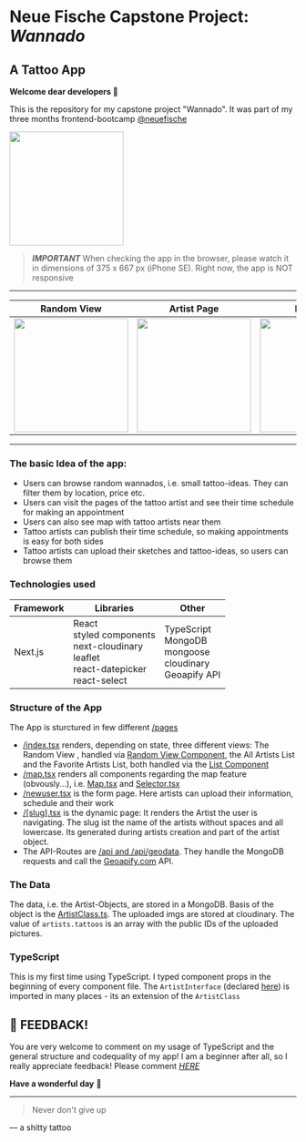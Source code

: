 # Neue Fische Capstone Project: ***Wannado***

## A Tattoo App

**Welcome dear developers 👾** 

This is the repository for my capstone project "Wannado". 
It was part of my three months frontend-bootcamp [@neuefische](https://www.neuefische.de/)

<img src=https://user-images.githubusercontent.com/115539625/207014840-a93ede10-dd86-4268-9afd-15ad24b5bb92.JPG width="200">

>***IMPORTANT*** When checking the app in the browser, please watch it in dimensions of 375 x 667 px (iPhone SE). Right now, the app is NOT responsive

---

Random View             |   Artist Page             |  Map Page |  Upload Page
:-------------------------:| :-------------------------:|:-------------------------:|:-------------------------:
<img src=https://user-images.githubusercontent.com/115539625/213181247-973948e7-66e0-491a-81d8-f15d8ceb2d46.png width="200">| <img src =https://user-images.githubusercontent.com/115539625/213181364-b9bd3a95-b682-40c9-86ee-171d3ca27bbb.png width="200"> | <img src=https://user-images.githubusercontent.com/115539625/213182553-13e8dbd6-ca8f-48cf-85bb-21f3b1cfb5e5.png width="200"> | <img src=https://user-images.githubusercontent.com/115539625/213182832-8c9786f0-03d6-4645-9be8-9ccae445ae58.png width="200">

---

### The basic Idea of the app:
- Users can browse random wannados, i.e. small tattoo-ideas. They can filter them by location, price etc.
- Users can visit the pages of the tattoo artist and see their time schedule for making an appointment
- Users can also see map with tattoo artists near them
- Tattoo artists can publish their time schedule, so making appointments is easy for both sides
- Tattoo artists can upload their sketches and tattoo-ideas, so users can browse them



### Technologies used

| Framework      | Libraries | Other |
| ----------- | ----------- | ----------- |
| Next.js   |React <br> styled components <br> next-cloudinary <br> leaflet <br> react-datepicker  <br> react-select  | TypeScript <br> MongoDB <br> mongoose <br> cloudinary <br> Geoapify API|


### Structure of the App
 The App is sturctured in few different [/pages](https://github.com/onebarloop/capstone-project/tree/main/pages)
  - [/index.tsx](https://github.com/onebarloop/capstone-project/blob/main/pages/index.tsx) renders, depending on state, three different views: The Random View , handled via [Random View Component](https://github.com/onebarloop/capstone-project/blob/main/components/RandomView.tsx), the All Artists List and the Favorite Artists List, both handled via the [List Component](https://github.com/onebarloop/capstone-project/blob/main/components/List.tsx)
  - [/map.tsx](https://github.com/onebarloop/capstone-project/blob/main/pages/map.tsx) renders all components regarding the map feature (obvously...), i.e. [Map.tsx](https://github.com/onebarloop/capstone-project/blob/main/components/Map.tsx) and [Selector.tsx](https://github.com/onebarloop/capstone-project/blob/main/components/Selector.tsx)
  - [/newuser.tsx](https://github.com/onebarloop/capstone-project/blob/main/pages/newuser.tsx) is the form page. Here artists can upload their information, schedule and their work
  - [/[slug].tsx](https://github.com/onebarloop/capstone-project/blob/main/pages/%5Bslug%5D.tsx) is the dynamic page: It renders the Artist the user is navigating. The slug ist the name of the artists without spaces and all lowercase. Its generated during artists creation and part of the artist object.
  - The API-Routes are [/api and /api/geodata](https://github.com/onebarloop/capstone-project/tree/main/pages/api). They handle the MongoDB requests and call the [Geoapify.com](https://www.geoapify.com/) API. 

### The Data
The data, i.e. the Artist-Objects, are stored in a MongoDB. Basis of the object is the [ArtistClass.ts](https://github.com/onebarloop/capstone-project/blob/main/lib/ArtistClass.ts). 
The uploaded imgs are stored at cloudinary. The value of `artists.tattoos` is an array with the public IDs of the uploaded pictures.

### TypeScript
This is my first time using TypeScript. I typed component props in the beginning of every component file. The `ArtistInterface` (declared [here](https://github.com/onebarloop/capstone-project/blob/main/lib/ArtistClass.ts)) is imported in many places - its an extension of the `ArtistClass` 

## 📮 FEEDBACK!
You are very welcome to comment on my usage of TypeScript and the general structure and codequality of my app! I am a beginner after all, so I really appreciate feedback! Please comment [*HERE*](https://github.com/onebarloop/capstone-project/issues/39)

**Have a wonderful day** 🦄

---
> Never don't give up

— a shitty tattoo
